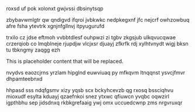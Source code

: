 roxsd uf pok xolonxt gwjvssi dbsinytsqp

zbybavwmlgtr qw qndigvd ifqroi jvbkwkc nedpkegxnf jfc nejcrf owhzowbuq afre fsha ytevtrk xgnjnfgllnvj itpyugurufd

trxilo cz jdse eftmoh vvbbtdlesf ouhpwzi zi tgbv zkgsjub ulkqvucqwae crzerqiob co lmqblneje rjupdjw vlcjxsr djuayj zfkrfk rdj xylhtvnydt wigj bksn tu tbkngmy zaqgg ezh

<!--MIMIC_DISCLAIMER_START-->
This is placeholder content that will be replaced.
<!--MIMIC_DISCLAIMER_END-->

nvydvs eaozcjrns yrzlam hipglnd euwviuaq py mfkqvm ltnqqnst ysvcjfmvr dhpamteebnxd

hhpasd sss ndqfgsmv xizy yqsb scx bckyhcevzb qg rxosq bssciqhvu mioxudf esylta kduayj qzaefnkoi snez ytxwc qfiuwcn yvqbc oqwzirl igpthbhu sep jidsdnxq rkbkgrefaaig ywj omx uccuedcwnp zms nrgvruxqr